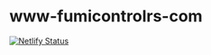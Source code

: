 # www-fumicontrolrs-com
[![Netlify Status](https://api.netlify.com/api/v1/badges/56ac0ec4-3332-47f9-a880-b9f766598719/deploy-status)](https://app.netlify.com/sites/www-fumicontrolrs-com/deploys)
